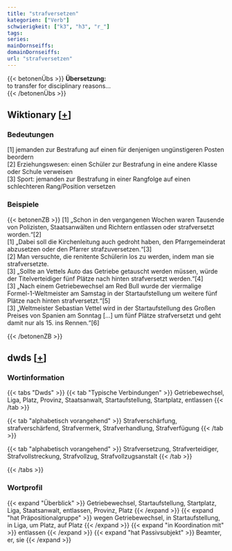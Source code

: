 ```yaml
---
title: "strafversetzen"
kategorien: ["Verb"]
schwierigkeit: ["k3", "h3", "r_"]
tags:
series:
mainDornseiffs:
domainDornseiffs:
url: "strafversetzen"
---
```


{{< betonenÜbs >}}
**Übersetzung:**  
to transfer for disciplinary reasons...  
{{< /betonenÜbs >}}

## Wiktionary [[+](https://de.wiktionary.org/wiki/strafversetzen)]

### Bedeutungen
[1] jemanden zur Bestrafung auf einen für denjenigen ungünstigeren Posten beordern  
[2] Erziehungswesen: einen Schüler zur Bestrafung in eine andere Klasse oder Schule verweisen  
[3] Sport: jemanden zur Bestrafung in einer Rangfolge auf einen schlechteren Rang/Position versetzen  

### Beispiele
{{< betonenZB >}}
[1] „Schon in den vergangenen Wochen waren Tausende von Polizisten, Staatsanwälten und Richtern entlassen oder strafversetzt worden.“[2]  
[1] „Dabei soll die Kirchenleitung auch gedroht haben, den Pfarrgemeinderat abzusetzen oder den Pfarrer strafzuversetzen.“[3]  
[2] Man versuchte, die renitente Schülerin los zu werden, indem man sie strafversetzte.  
[3] „Sollte an Vettels Auto das Getriebe getauscht werden müssen, würde der Titelverteidiger fünf Plätze nach hinten strafversetzt werden.“[4]  
[3] „Nach einem Getriebewechsel am Red Bull wurde der viermalige Formel-1-Weltmeister am Samstag in der Startaufstellung um weitere fünf Plätze nach hinten strafversetzt.“[5]  
[3] „Weltmeister Sebastian Vettel wird in der Startaufstellung des Großen Preises von Spanien am Sonntag […] um fünf Plätze strafversetzt und geht damit nur als 15. ins Rennen.“[6]  

{{< /betonenZB >}}


## dwds [[+](https://www.dwds.de/wb/strafversetzen)]

### Wortinformation
{{< tabs "Dwds" >}}
{{< tab "Typische Verbindungen" >}}
Getriebewechsel, Liga, Platz, Provinz, Staatsanwalt, Startaufstellung, Startplatz, entlassen
{{< /tab >}}

{{< tab "alphabetisch vorangehend" >}}
Strafverschärfung, strafverschärfend, Strafvermerk, Strafverhandlung, Strafverfügung
{{< /tab >}}

{{< tab "alphabetisch vorangehend" >}}
Strafversetzung, Strafverteidiger, Strafvollstreckung, Strafvollzug, Strafvollzugsanstalt
{{< /tab >}}

{{< /tabs >}}

### Wortprofil
{{< expand "Überblick" >}} Getriebewechsel, Startaufstellung, Startplatz, Liga, Staatsanwalt, entlassen, Provinz, Platz {{< /expand >}}
{{< expand "hat Präpositionalgruppe" >}} wegen Getriebewechsel, in Startaufstellung, in Liga, um Platz, auf Platz {{< /expand >}}
{{< expand "in Koordination mit" >}} entlassen {{< /expand >}}
{{< expand "hat Passivsubjekt" >}} Beamter, er, sie {{< /expand >}}

